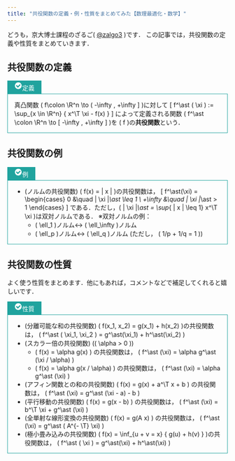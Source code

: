 ```yaml
---
title: "共役関数の定義・例・性質をまとめてみた【数理最適化・数学】"
---
```


どうも，京大博士課程のざるご( [@zalgo3](https://www.twitter.com/zalgo3) )です．
この記事では，共役関数の定義や性質をまとめていきます．

## 共役関数の定義

<div class="wp-block-luxe-blocks-topic" style="margin-top:10px;margin-bottom:30px;margin-left:auto;margin-right:auto">

<div class="wp-block-luxe-blocks-topic-title" style="color:#ffffff;background-color:#20a39e;border:1px solid #20a39e;border-radius:0px 0px 0 0;padding:3px 15px;display:inline-block"><span class="wp-block-luxe-blocks-topic-icon"><svg xmlns="http://www.w3.org/2000/svg" width="18" height="18" viewBox="0 2 24 28"><path d="M20.062 11.469c0-0.266-0.094-0.531-0.281-0.719l-1.422-1.406c-0.187-0.187-0.438-0.297-0.703-0.297s-0.516 0.109-0.703 0.297l-6.375 6.359-3.531-3.531c-0.187-0.187-0.438-0.297-0.703-0.297s-0.516 0.109-0.703 0.297l-1.422 1.406c-0.187 0.187-0.281 0.453-0.281 0.719s0.094 0.516 0.281 0.703l5.656 5.656c0.187 0.187 0.453 0.297 0.703 0.297 0.266 0 0.531-0.109 0.719-0.297l8.484-8.484c0.187-0.187 0.281-0.438 0.281-0.703zM24 14c0 6.625-5.375 12-12 12s-12-5.375-12-12 5.375-12 12-12 12 5.375 12 12z" fill="#ffffff"></path></svg></span><span>定義</span></div>

<div class="wp-block-luxe-blocks-topic-content" style="border:1px solid #20a39e;padding:0px 15px 0px 15px ">

真凸関数 \( f\colon \R^n \to ( -\infty , +\infty ] \)に対して
\[
f^\ast ( \xi ) := \sup_{x \in \R^n} \{ x^\T \xi - f(x) \}
\]
によって定義される関数 \( f^\ast \colon \R^n \to [ -\infty , +\infty ] \)を \( f \)の**共役関数**という．

</div>

</div>

## 共役関数の例

<div class="wp-block-luxe-blocks-topic" style="margin-top:10px;margin-bottom:30px;margin-left:auto;margin-right:auto">

<div class="wp-block-luxe-blocks-topic-title" style="color:#ffffff;background-color:#20a39e;border:1px solid #20a39e;border-radius:0px 0px 0 0;padding:3px 15px;display:inline-block"><span class="wp-block-luxe-blocks-topic-icon"><svg xmlns="http://www.w3.org/2000/svg" width="18" height="18" viewBox="0 2 24 28"><path d="M20.062 11.469c0-0.266-0.094-0.531-0.281-0.719l-1.422-1.406c-0.187-0.187-0.438-0.297-0.703-0.297s-0.516 0.109-0.703 0.297l-6.375 6.359-3.531-3.531c-0.187-0.187-0.438-0.297-0.703-0.297s-0.516 0.109-0.703 0.297l-1.422 1.406c-0.187 0.187-0.281 0.453-0.281 0.719s0.094 0.516 0.281 0.703l5.656 5.656c0.187 0.187 0.453 0.297 0.703 0.297 0.266 0 0.531-0.109 0.719-0.297l8.484-8.484c0.187-0.187 0.281-0.438 0.281-0.703zM24 14c0 6.625-5.375 12-12 12s-12-5.375-12-12 5.375-12 12-12 12 5.375 12 12z" fill="#ffffff"></path></svg></span><span>例</span></div>

<div class="wp-block-luxe-blocks-topic-content" style="border:1px solid #20a39e;padding:0px 15px 0px 15px ">

* (ノルムの共役関数) \( f(x) = \| x \| \)の共役関数は，
    \[ f^\ast(\xi) = \begin{cases} 0 &\quad \| \xi \|_\ast \leq 1 \\ +\infty &\quad \| \xi \|_\ast > 1 \end{cases} \]
    である．ただし，\( \| \xi \|_\ast = \sup_{ \| x \| \leq 1} x^\T \xi \)は双対ノルムである．
    ※双対ノルムの例：
    * \( \ell_1 \)ノルム↔ \( \ell_\infty \)ノルム
    * \( \ell_p \)ノルム↔ \( \ell_q \)ノルム (ただし， \( 1/p + 1/q = 1 \))

</div>

</div>

## 共役関数の性質

よく使う性質をまとめます．他にもあれば，コメントなどで補足してくれると嬉しいです．

<div class="wp-block-luxe-blocks-topic" style="margin-top:10px;margin-bottom:30px;margin-left:auto;margin-right:auto">

<div class="wp-block-luxe-blocks-topic-title" style="color:#ffffff;background-color:#20a39e;border:1px solid #20a39e;border-radius:0px 0px 0 0;padding:3px 15px;display:inline-block"><span class="wp-block-luxe-blocks-topic-icon"><svg xmlns="http://www.w3.org/2000/svg" width="18" height="18" viewBox="0 2 24 28"><path d="M20.062 11.469c0-0.266-0.094-0.531-0.281-0.719l-1.422-1.406c-0.187-0.187-0.438-0.297-0.703-0.297s-0.516 0.109-0.703 0.297l-6.375 6.359-3.531-3.531c-0.187-0.187-0.438-0.297-0.703-0.297s-0.516 0.109-0.703 0.297l-1.422 1.406c-0.187 0.187-0.281 0.453-0.281 0.719s0.094 0.516 0.281 0.703l5.656 5.656c0.187 0.187 0.453 0.297 0.703 0.297 0.266 0 0.531-0.109 0.719-0.297l8.484-8.484c0.187-0.187 0.281-0.438 0.281-0.703zM24 14c0 6.625-5.375 12-12 12s-12-5.375-12-12 5.375-12 12-12 12 5.375 12 12z" fill="#ffffff"></path></svg></span><span>性質</span></div>

<div class="wp-block-luxe-blocks-topic-content" style="border:1px solid #20a39e;padding:0px 15px 0px 15px ">

* (分離可能な和の共役関数) \( f(x_1, x_2) = g(x_1) + h(x_2) \)の共役関数は， \( f^\ast ( \xi_1, \xi_2 ) = g^\ast(\xi_1) + h^\ast(\xi_2) \)
* (スカラー倍の共役関数) (\( \alpha > 0 \))
    * \( f(x) = \alpha g(x) \) の共役関数は， \( f^\ast (\xi) = \alpha g^\ast (\xi / \alpha) \)
    * \( f(x) = \alpha g(x / \alpha) \) の共役関数は， \( f^\ast (\xi) = \alpha g^\ast (\xi) \)
* (アフィン関数との和の共役関数) \( f(x) = g(x) + a^\T x + b \) の共役関数は， \( f^\ast (\xi) = g^\ast (\xi - a) - b \)
* (平行移動の共役関数) \( f(x) = g(x - b) \) の共役関数は， \( f^\ast (\xi) = b^\T \xi + g^\ast (\xi) \)
* (全単射な線形変換の共役関数) \( f(x) = g(A x) \) の共役関数は， \( f^\ast (\xi) = g^\ast ( A^{- \T} \xi) \)
* (極小畳み込みの共役関数) \( f(x) = \inf_{u + v = x} \{ g(u) + h(v) \} \)の共役関数は， \( f^\ast ( \xi ) = g^\ast(\xi) + h^\ast(\xi) \)

</div>

</div>
